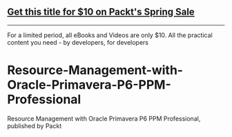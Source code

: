 ## [Get this title for $10 on Packt's Spring Sale](https://www.packt.com/V17685?utm_source=github&utm_medium=packt-github-repo&utm_campaign=spring_10_dollar_2022)
-----
For a limited period, all eBooks and Videos are only $10. All the practical content you need \- by developers, for developers

# Resource-Management-with-Oracle-Primavera-P6-PPM-Professional
Resource Management with Oracle Primavera P6 PPM Professional, published by Packt
